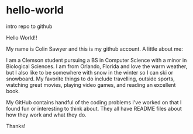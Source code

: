 # hello-world
intro repo to github

Hello World!!

My name is Colin Sawyer and this is my github account.
A little about me:

I am a Clemson student pursuing a BS in Computer Science with a minor in Biological Sciences.
I am from Orlando, Florida and love the warm weather, but I also like to be somewhere with snow in the winter so I can ski or snowboard.
My favorite things to do include travelling, outside sports, watching great movies, playing video games, and reading an excellent book.

My GitHub contains handful of the coding problems I've worked on that I found fun or interesting to think about.  They all have README files about how they work and what they do.

Thanks!
